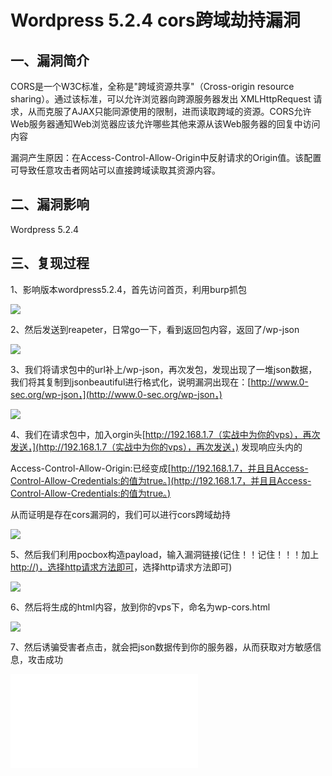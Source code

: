 Wordpress 5.2.4 cors跨域劫持漏洞
================================

一、漏洞简介
------------

CORS是一个W3C标准，全称是"跨域资源共享"（Cross-origin resource
sharing）。通过该标准，可以允许浏览器向跨源服务器发出 XMLHttpRequest
请求，从而克服了AJAX只能同源使用的限制，进而读取跨域的资源。CORS允许Web服务器通知Web浏览器应该允许哪些其他来源从该Web服务器的回复中访问内容

漏洞产生原因：在Access-Control-Allow-Origin中反射请求的Origin值。该配置可导致任意攻击者网站可以直接跨域读取其资源内容。

二、漏洞影响
------------

Wordpress 5.2.4

三、复现过程
------------

1、影响版本wordpress5.2.4，首先访问首页，利用burp抓包

![](resource/Wordpress5.2.4cors跨域劫持漏洞/media/rId24.png)

2、然后发送到reapeter，日常go一下，看到返回包内容，返回了/wp-json

![](resource/Wordpress5.2.4cors跨域劫持漏洞/media/rId25.png)

3、我们将请求包中的url补上/wp-json，再次发包，发现出现了一堆json数据，我们将其复制到jsonbeautiful进行格式化，说明漏洞出现在：[http://www.0-sec.org/wp-json，](http://www.0-sec.org/wp-json，)

![](resource/Wordpress5.2.4cors跨域劫持漏洞/media/rId27.png)

4、我们在请求包中，加入orgin头[http://192.168.1.7（实战中为你的vps），再次发送，](http://192.168.1.7（实战中为你的vps），再次发送，)
发现响应头内的

Access-Control-Allow-Origin:已经变成[http://192.168.1.7，并且且Access-Control-Allow-Credentials:的值为true。](http://192.168.1.7，并且且Access-Control-Allow-Credentials:的值为true。)

从而证明是存在cors漏洞的，我们可以进行cors跨域劫持

![](resource/Wordpress5.2.4cors跨域劫持漏洞/media/rId30.png)

5、然后我们利用pocbox构造payload，输入漏洞链接(记住！！记住！！！加上[http://)，选择http请求方法即可](http://)，选择http请求方法即可)

![](resource/Wordpress5.2.4cors跨域劫持漏洞/media/rId32.png)

6、然后将生成的html内容，放到你的vps下，命名为wp-cors.html

![](resource/Wordpress5.2.4cors跨域劫持漏洞/media/rId33.png)

7、然后诱骗受害者点击，就会把json数据传到你的服务器，从而获取对方敏感信息，攻击成功

![](resource/Wordpress5.2.4cors跨域劫持漏洞/media/rId34.shtml)
